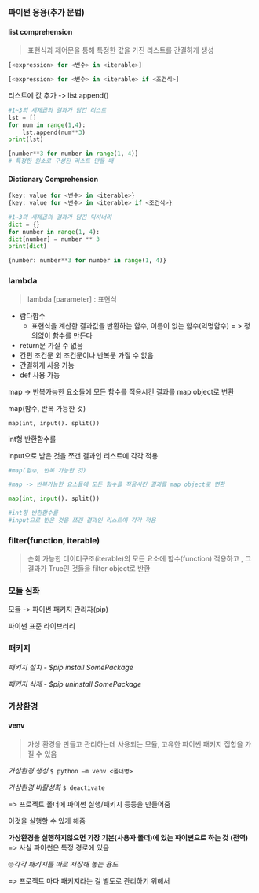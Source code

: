 ### 파이썬 응용(추가 문법)

#### list comprehension

> 표현식과 제어문을 통해 특정한 값을 가진 리스트를 간결하게 생성

```python
[<expression> for <변수> in <iterable>]

[<expression> for <변수> in <iterable> if <조건식>]
```

리스트에 값 추가 -> list.append()

```python
#1~3의 세제곱의 결과가 담긴 리스트
lst = []
for num in range(1,4):
    lst.append(num**3)
print(lst)

[number**3 for number in range(1, 4)]
# 특정한 원소로 구성된 리스트 만들 때
```



#### Dictionary Comprehension

```python
{key: value for <변수> in <iterable>}
{key: value for <변수> in <iterable> if <조건식>}
```

```python
#1~3의 세제곱의 결과가 담긴 딕셔너리
dict = {}
for number in range(1, 4):
dict[number] = number ** 3
print(dict)

{number: number**3 for number in range(1, 4)}
```



### lambda 

> lambda [parameter] : 표현식

- 람다함수
  - 표현식을 계산한 결과값을 반환하는 함수, 이름이 없는 함수(익명함수) = > 정의없이 함수를 만든다
- return문 가질 수 없음
- 간편 조건문 외 조건문이나 반복문 가질 수 없음
- 간결하게 사용 가능
- def 사용 가능



map -> 반복가능한 요소들에 모든 함수를 적용시킨 결과를 map object로 변환

map(함수, 반복 가능한 것)

`map(int, input(). split())`

int형 반환함수를

input으로 받은 것을 쪼갠 결과인 리스트에 각각 적용



```python
#map(함수, 반복 가능한 것)

#map -> 반복가능한 요소들에 모든 함수를 적용시킨 결과를 map object로 변환

map(int, input(). split())

#int형 반환함수를
#input으로 받은 것을 쪼갠 결과인 리스트에 각각 적용
```



### filter(function, iterable)

> 순회 가능한 데이터구조(iterable)의 모든 요소에 함수(function) 적용하고 , 그 결과가 True인 것들을 filter object로 반환



### 모듈 심화

모듈 -> 파이썬 패키지 관리자(pip)

파이썬 표준 라이브러리



### 패키지

*패키지 설치 - $pip install SomePackage*

*패키지 삭제 - $pip uninstall SomePackage*



### 가상환경

#### venv

> 가상 환경을 만들고 관리하는데 사용되는 모듈, 고유한 파이썬 패키지 집합을 가질 수 있음

 *가상환경 생성*  `$ python –m venv <폴더명>`

*가상환경 비활성화* `$ deactivate`



=> 프로젝트 폴더에 파이썬 실행/패키지 등등을 만들어줌

이것을 실행할 수 있게 해줌

**가상환경을 실행하지않으면 가장 기본(사용자 폴더)에 있는 파이썬으로 하는 것 (전역)** => 사실 파이썬은 특정 경로에 있음



🙄*각각 패키지를 따로 저장해 놓는 용도*

=> 프로젝트 마다 패키지라는 걸 별도로 관리하기 위해서